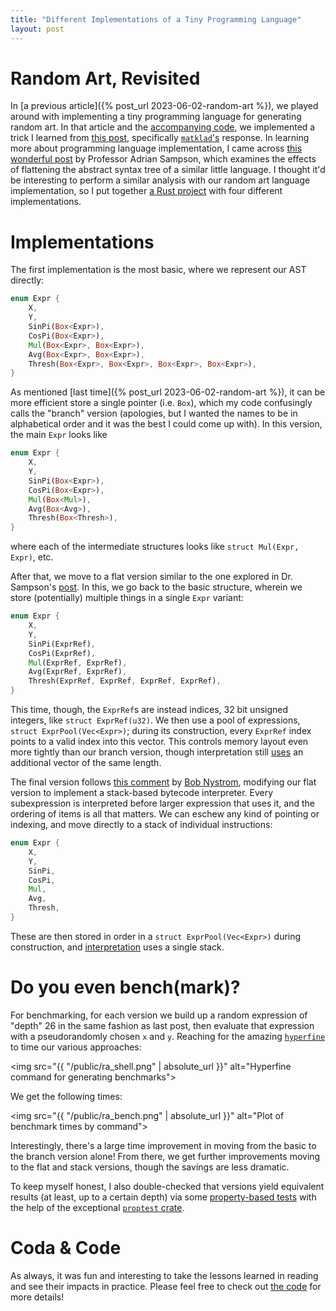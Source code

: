 ```yaml
---
title: "Different Implementations of a Tiny Programming Language"
layout: post
---
```


# Random Art, Revisited

In [a previous article]({% post_url 2023-06-02-random-art %}), we played around
with implementing a tiny programming language for generating random art.
In that article and the [accompanying
code](https://github.com/genos/Workbench/tree/main/ra), we implemented a trick
I learned from [this
post](https://users.rust-lang.org/t/is-there-a-better-way-to-represent-an-abstract-syntax-tree/9549/4),
specifically [`matklad`'s](https://matklad.github.io/) response.
In learning more about programming language implementation, I came across [this
wonderful post](https://www.cs.cornell.edu/~asampson/blog/flattening.html) by
Professor Adrian Sampson, which examines the effects of flattening the abstract
syntax tree of a similar little language.
I thought it'd be interesting to perform a similar analysis with our random art
language implementation, so I put together [a Rust
project](https://github.com/genos/Workbench/tree/main/ra-impls) with four
different implementations.

# Implementations

The first implementation is the most basic, where we represent our AST directly:

```rust
enum Expr {
    X,
    Y,
    SinPi(Box<Expr>),
    CosPi(Box<Expr>),
    Mul(Box<Expr>, Box<Expr>),
    Avg(Box<Expr>, Box<Expr>),
    Thresh(Box<Expr>, Box<Expr>, Box<Expr>, Box<Expr>),
}
```

As mentioned [last time]({% post_url 2023-06-02-random-art %}), it can be more
efficient store a single pointer (i.e. `Box`), which my code confusingly calls
the "branch" version (apologies, but I wanted the names to be in alphabetical
order and it was the best I could come up with).
In this version, the main `Expr` looks like

```rust
enum Expr {
    X,
    Y,
    SinPi(Box<Expr>),
    CosPi(Box<Expr>),
    Mul(Box<Mul>),
    Avg(Box<Avg>),
    Thresh(Box<Thresh>),
}
```

where each of the intermediate structures looks like `struct Mul(Expr, Expr)`, etc.

After that, we move to a flat version similar to the one explored in Dr.
Sampson's [post](https://www.cs.cornell.edu/~asampson/blog/flattening.html).
In this, we go back to the basic structure, wherein we store (potentially)
multiple things in a single `Expr` variant:

```rust
enum Expr {
    X,
    Y,
    SinPi(ExprRef),
    CosPi(ExprRef),
    Mul(ExprRef, ExprRef),
    Avg(ExprRef, ExprRef),
    Thresh(ExprRef, ExprRef, ExprRef, ExprRef),
}
```

This time, though, the `ExprRef`s are instead indices, 32 bit unsigned integers, like `struct ExprRef(u32)`.
We then use a pool of expressions, `struct ExprPool(Vec<Expr>)`; during its
construction, every `ExprRef` index points to a valid index into this vector.
This controls memory layout even more tightly than our branch version, though
interpretation still
[uses](https://github.com/genos/Workbench/blob/main/ra-impls/src/flat.rs#L72)
an additional vector of the same length.

The final version follows [this
comment](https://old.reddit.com/r/ProgrammingLanguages/comments/mrifdr/treewalking_interpreters_and_cachelocality/gumsi2v/)
by [Bob Nystrom](https://craftinginterpreters.com/), modifying our flat version
to implement a stack-based bytecode interpreter.
Every subexpression is interpreted before larger expression that uses it, and
the ordering of items is all that matters.
We can eschew any kind of pointing or indexing, and move directly to a stack of individual instructions:

```rust
enum Expr {
    X,
    Y,
    SinPi,
    CosPi,
    Mul,
    Avg,
    Thresh,
}
```

These are then stored in order in a `struct ExprPool(Vec<Expr>)` during
construction, and
[interpretation](https://github.com/genos/Workbench/blob/main/ra-impls/src/stack.rs#L66)
uses a single stack.

# Do you even bench(mark)?

For benchmarking, for each version we build up a random expression of "depth"
26 in the same fashion as last post, then evaluate that expression with a
pseudorandomly chosen `x` and `y`.
Reaching for the amazing [`hyperfine`](https://github.com/sharkdp/hyperfine) to
time our various approaches:

<img src="{{ "/public/ra_shell.png" | absolute_url }}" alt="Hyperfine command for generating benchmarks">

We get the following times:

<img src="{{ "/public/ra_bench.png" | absolute_url }}" alt="Plot of benchmark times by command">

Interestingly, there's a large time improvement in moving from the basic to the branch version alone!
From there, we get further improvements moving to the flat and stack versions,
though the savings are less dramatic.

To keep myself honest, I also double-checked that versions yield equivalent
results (at least, up to a certain depth) via some [property-based
tests](https://github.com/genos/Workbench/blob/main/ra-impls/src/main.rs#L44-L70)
with the help of the exceptional [`proptest`
crate](https://github.com/proptest-rs/proptest).

# Coda & Code

As always, it was fun and interesting to take the lessons learned in reading and see their impacts in practice.
Please feel free to check out [the code](https://github.com/genos/Workbench/tree/main/ra-impls) for more details!
